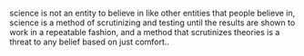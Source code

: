 ---
---
science is not an entity to believe in like other entities that people believe in, science is a method of scrutinizing and testing until the results are shown to work in a repeatable fashion, and a method that scrutinizes theories is a threat to any belief based on just comfort..
